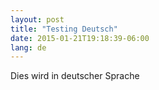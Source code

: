 ```yaml
---
layout: post
title: "Testing Deutsch"
date: 2015-01-21T19:18:39-06:00
lang: de
---
```


Dies wird in deutscher Sprache
